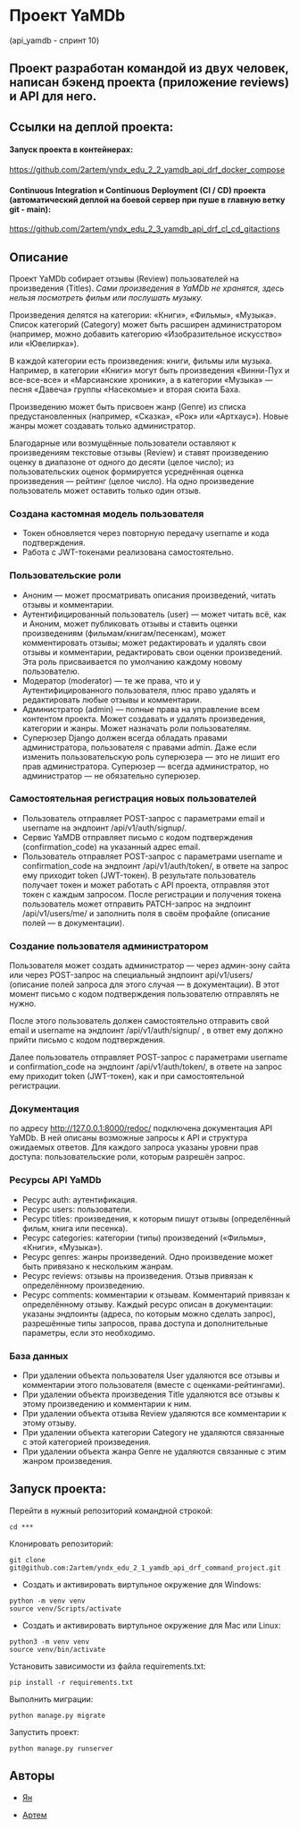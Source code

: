 # Проект YaMDb

(api_yamdb - спринт 10)

## Проект разработан командой из двух человек, написан бэкенд проекта (приложение reviews) и API для него.


## Ссылки на деплой проекта:

#### Запуск проекта в контейнерах:

https://github.com/2artem/yndx_edu_2_2_yamdb_api_drf_docker_compose

####  Continuous Integration и Continuous Deployment (CI / CD) проекта (автоматический деплой на боевой сервер при пуше в главную ветку git - main):

https://github.com/2artem/yndx_edu_2_3_yamdb_api_drf_cl_cd_gitactions

## Описание

Проект YaMDb собирает отзывы (Review) пользователей на произведения (Titles).
*Сами произведения в YaMDb не хранятся, здесь нельзя посмотреть фильм или послушать музыку.*

Произведения делятся на категории: «Книги», «Фильмы», «Музыка». Список категорий (Category) может быть расширен администратором (например, можно добавить категорию «Изобразительное искусство» или «Ювелирка»).

В каждой категории есть произведения: книги, фильмы или музыка. Например, в категории «Книги» могут быть произведения «Винни-Пух и все-все-все» и «Марсианские хроники», а в категории «Музыка» — песня «Давеча» группы «Насекомые» и вторая сюита Баха.

Произведению может быть присвоен жанр (Genre) из списка предустановленных (например, «Сказка», «Рок» или «Артхаус»).
Новые жанры может создавать только администратор.

Благодарные или возмущённые пользователи оставляют к произведениям текстовые отзывы (Review) и ставят произведению оценку в диапазоне от одного до десяти (целое число); из пользовательских оценок формируется усреднённая оценка произведения — рейтинг (целое число).
На одно произведение пользователь может оставить только один отзыв.

### Создана кастомная модель пользователя
 * Токен обновляется через повторную передачу username и кода подтверждения.
 * Работа с JWT-токенами реализована самостоятельно.
 
### Пользовательские роли
 * Аноним — может просматривать описания произведений, читать отзывы и комментарии.
 * Аутентифицированный пользователь (user) — может читать всё, как и Аноним, может публиковать отзывы и ставить оценки произведениям (фильмам/книгам/песенкам), может комментировать отзывы; может редактировать и удалять свои отзывы и комментарии, редактировать свои оценки произведений. Эта роль присваивается по умолчанию каждому новому пользователю.
 * Модератор (moderator) — те же права, что и у Аутентифицированного пользователя, плюс право удалять и редактировать любые отзывы и комментарии.
 * Администратор (admin) — полные права на управление всем контентом проекта. Может создавать и удалять произведения, категории и жанры. Может назначать роли пользователям.
 * Суперюзер Django должен всегда обладать правами администратора, пользователя с правами admin. Даже если изменить пользовательскую роль суперюзера — это не лишит его прав администратора. Суперюзер — всегда администратор, но администратор — не обязательно суперюзер.


### Самостоятельная регистрация новых пользователей
 * Пользователь отправляет POST-запрос с параметрами email и username на эндпоинт /api/v1/auth/signup/.
 * Сервис YaMDB отправляет письмо с кодом подтверждения (confirmation_code) на указанный адрес email.
 * Пользователь отправляет POST-запрос с параметрами username и confirmation_code на эндпоинт /api/v1/auth/token/, в ответе на запрос ему приходит token (JWT-токен).
В результате пользователь получает токен и может работать с API проекта, отправляя этот токен с каждым запросом.
После регистрации и получения токена пользователь может отправить PATCH-запрос на эндпоинт /api/v1/users/me/ и заполнить поля в своём профайле (описание полей — в документации).


### Создание пользователя администратором
Пользователя может создать администратор — через админ-зону сайта или через POST-запрос на специальный эндпоинт api/v1/users/ (описание полей запроса для этого случая — в документации). В этот момент письмо с кодом подтверждения пользователю отправлять не нужно.

После этого пользователь должен самостоятельно отправить свой email и username на эндпоинт /api/v1/auth/signup/ , в ответ ему должно прийти письмо с кодом подтверждения.

Далее пользователь отправляет POST-запрос с параметрами username и confirmation_code на эндпоинт /api/v1/auth/token/, в ответе на запрос ему приходит token (JWT-токен), как и при самостоятельной регистрации.

### Документация

по адресу http://127.0.0.1:8000/redoc/ подключена документация API YaMDb. В ней описаны возможные запросы к API и структура ожидаемых ответов. Для каждого запроса указаны уровни прав доступа: пользовательские роли, которым разрешён запрос.

### Ресурсы API YaMDb
 * Ресурс auth: аутентификация.
 * Ресурс users: пользователи.
 * Ресурс titles: произведения, к которым пишут отзывы (определённый фильм, книга или песенка).
 * Ресурс categories: категории (типы) произведений («Фильмы», «Книги», «Музыка»).
 * Ресурс genres: жанры произведений. Одно произведение может быть привязано к нескольким жанрам.
 * Ресурс reviews: отзывы на произведения. Отзыв привязан к определённому произведению.
 * Ресурс comments: комментарии к отзывам. Комментарий привязан к определённому отзыву.
Каждый ресурс описан в документации: указаны эндпоинты (адреса, по которым можно сделать запрос), разрешённые типы запросов, права доступа и дополнительные параметры, если это необходимо.

### База данных
 * При удалении объекта пользователя User удаляются все отзывы и комментарии этого пользователя (вместе с оценками-рейтингами).
 * При удалении объекта произведения Title удаляются все отзывы к этому произведению и комментарии к ним.
 * При удалении объекта отзыва Review удаляются все комментарии к этому отзыву.
 * При удалении объекта категории Category не удаляются связанные с этой категорией произведения.
 * При удалении объекта жанра Genre не удаляются связанные с этим жанром произведения.


## Запуск проекта:

Перейти в нужный репозиторий командной строкой:

```
cd ***
```

Клонировать репозиторий:

```
git clone git@github.com:2artem/yndx_edu_2_1_yamdb_api_drf_command_project.git
```

 * Создать и активировать виртульное окружение для Windows:
 
```
python -m venv venv
source venv/Scripts/activate
```

 * Создать и активировать виртульное окружение для Mac или Linux:
 
```
python3 -m venv venv
source venv/bin/activate
```

Установить зависимости из файла requirements.txt:

```
pip install -r requirements.txt
```

Выполнить миграции:

```
python manage.py migrate
```

Запустить проект:

```
python manage.py runserver
```

## Авторы

 * [Ян](https://github.com/lilyoungogbebra)

 * [Артем](https://github.com/2artem)

